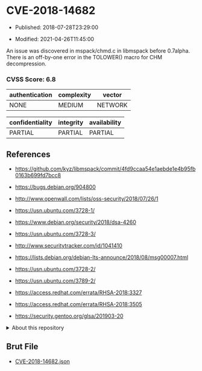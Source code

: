 # CVE-2018-14682

- Published: 2018-07-28T23:29:00

- Modified: 2021-04-26T11:45:00

An issue was discovered in mspack/chmd.c in libmspack before 0.7alpha. There is an off-by-one error in the TOLOWER() macro for CHM decompression.

### CVSS Score: **6.8**

| authentication | complexity | vector |
| --- | --- | --- |
| NONE | MEDIUM | NETWORK |

| confidentiality | integrity | availability |
| --- | --- | --- |
| PARTIAL | PARTIAL | PARTIAL |

## References

* https://github.com/kyz/libmspack/commit/4fd9ccaa54e1aebde1e4b95fb0163b699fd7bcc8

* https://bugs.debian.org/904800

* http://www.openwall.com/lists/oss-security/2018/07/26/1

* https://usn.ubuntu.com/3728-1/

* https://www.debian.org/security/2018/dsa-4260

* https://usn.ubuntu.com/3728-3/

* http://www.securitytracker.com/id/1041410

* https://lists.debian.org/debian-lts-announce/2018/08/msg00007.html

* https://usn.ubuntu.com/3728-2/

* https://usn.ubuntu.com/3789-2/

* https://access.redhat.com/errata/RHSA-2018:3327

* https://access.redhat.com/errata/RHSA-2018:3505

* https://security.gentoo.org/glsa/201903-20

<details>
<summary>About this repository</summary> 

  This repository is part of the project [Live Hack CVE](https://github.com/Live-Hack-CVE). Main website can be found [www.live-hack.org](https://www.live-hack.org) 
  
  Made by [Sn0wAlice](https://github.com/Sn0wAlice) for the people that care about security and need to have a feed of the latest CVEs. Hope you enjoy it, don't forget to star the repo and follow me on [Twitter](https://twitter.com/Sn0wAlice) and [Github](https://github.com/Sn0wAlice). And that is my [personnal website](https://www.alice-snow.me/)

  - [Home Page](https://github.com/Live-Hack-CVE)
  - [Framework](https://github.com/Live-Hack-CVE/cve-framework)
  - [CVE database](https://github.com/Live-Hack-CVE/full_database)
  - [Changelog](https://github.com/Live-Hack-CVE/Changelog)
</details>

## Brut File

* [CVE-2018-14682.json](https://raw.githubusercontent.com/Live-Hack-CVE/full_database/main/cves/2018/CVE-2018-14682.json)


